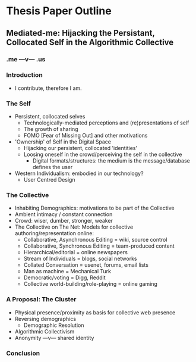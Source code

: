 # Thesis Paper Outline

## Mediated-me: Hijacking the Persistant, Collocated Self in the Algorithmic Collective
### .me —v— .us

### Introduction

* I contribute, therefore I am.

### The Self

* Persistent, collocated selves
	* Technologically-mediated perceptions and (re)presentations of self
	* The growth of sharing
	* FOMO [Fear of Missing Out] and other motivations
* 'Ownership' of Self in the Digital Space
	* Hijacking our persistent, collocated 'identities'
	* Loosing oneself in the crowd/perceiving the self in the collective
		* Digital formats/structures: the medium is the message/database defines the user
* Western Individualism: embodied in our technology?
	* User Centred Design

### The Collective

* Inhabiting Demographics: motivations to be part of the Collective
* Ambient intimacy / constant connection
* Crowd: wiser, dumber, stronger, weaker
* The Collective on The Net: Models for collective authoring/representation online:
	* Collaborative, Asynchronous Editing = wiki, source control
	* Collaborative, Synchronous Editing = team-produced content 
	* Hierarchical/editorial = online newspapers
	* Stream of Individuals = blogs, social networks
	* Collated Conversation = usenet, forums, email lists
	* Man as machine = Mechanical Turk 
	* Democratic/voting = Digg, Reddit
	* Collective world-building/role-playing = online gaming

### A Proposal: The Cluster

* Physical presence/proximity as basis for collective web presence 
* Reversing demographics
	* Demographic Resolution
* Algorithmic Collectivism
* Anonymity —v— shared identity

### Conclusion
